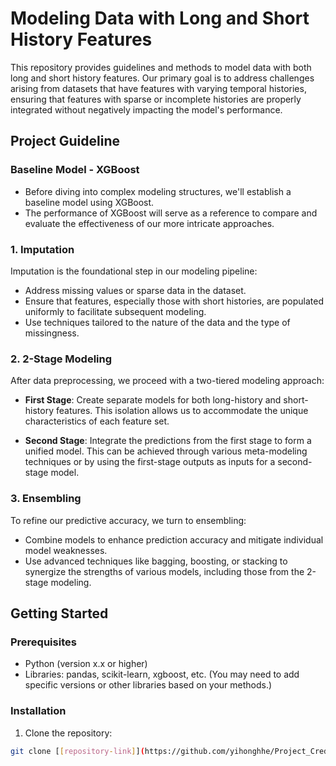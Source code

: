 # Modeling Data with Long and Short History Features

This repository provides guidelines and methods to model data with both long and short history features. Our primary goal is to address challenges arising from datasets that have features with varying temporal histories, ensuring that features with sparse or incomplete histories are properly integrated without negatively impacting the model's performance.

## Project Guideline

### **Baseline Model - XGBoost**
- Before diving into complex modeling structures, we'll establish a baseline model using XGBoost. 
- The performance of XGBoost will serve as a reference to compare and evaluate the effectiveness of our more intricate approaches.

### 1. Imputation

Imputation is the foundational step in our modeling pipeline:

- Address missing values or sparse data in the dataset.
- Ensure that features, especially those with short histories, are populated uniformly to facilitate subsequent modeling.
- Use techniques tailored to the nature of the data and the type of missingness.

### 2. 2-Stage Modeling

After data preprocessing, we proceed with a two-tiered modeling approach:

- **First Stage**: Create separate models for both long-history and short-history features. This isolation allows us to accommodate the unique characteristics of each feature set.
  
- **Second Stage**: Integrate the predictions from the first stage to form a unified model. This can be achieved through various meta-modeling techniques or by using the first-stage outputs as inputs for a second-stage model.

### 3. Ensembling

To refine our predictive accuracy, we turn to ensembling:

- Combine models to enhance prediction accuracy and mitigate individual model weaknesses.
- Use advanced techniques like bagging, boosting, or stacking to synergize the strengths of various models, including those from the 2-stage modeling.


## Getting Started

### Prerequisites

- Python (version x.x or higher)
- Libraries: pandas, scikit-learn, xgboost, etc. (You may need to add specific versions or other libraries based on your methods.)

### Installation

1. Clone the repository:
```bash
git clone [[repository-link]](https://github.com/yihonghhe/Project_Creditbly.git)https://github.com/yihonghhe/Project_Creditbly.git
